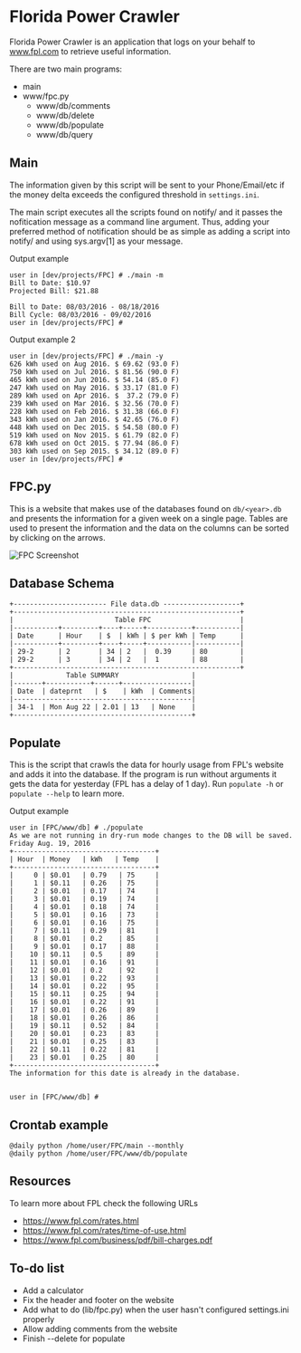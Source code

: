 Florida Power Crawler
=====================

Florida Power Crawler is an application that logs on your behalf to www.fpl.com to retrieve useful information.

There are two main programs:

* main
* www/fpc.py
  * www/db/comments
  * www/db/delete
  * www/db/populate
  * www/db/query

Main
----
The information given by this script will be sent to your Phone/Email/etc if the money delta exceeds the configured threshold in `settings.ini`.

The main script executes all the scripts found on notify/ and it passes the nofitication message as a command line argument. Thus, adding your preferred method of notification should be as simple as adding a script into notify/ and using sys.argv[1] as your message.

Output example

```
user in [dev/projects/FPC] # ./main -m
Bill to Date: $10.97
Projected Bill: $21.88

Bill to Date: 08/03/2016 - 08/18/2016
Bill Cycle: 08/03/2016 - 09/02/2016
user in [dev/projects/FPC] #
```

Output example 2

```
user in [dev/projects/FPC] # ./main -y
626 kWh used on Aug 2016. $ 69.62 (93.0 F)
750 kWh used on Jul 2016. $ 81.56 (90.0 F)
465 kWh used on Jun 2016. $ 54.14 (85.0 F)
247 kWh used on May 2016. $ 33.17 (81.0 F)
289 kWh used on Apr 2016. $  37.2 (79.0 F)
239 kWh used on Mar 2016. $ 32.56 (70.0 F)
228 kWh used on Feb 2016. $ 31.38 (66.0 F)
343 kWh used on Jan 2016. $ 42.65 (76.0 F)
448 kWh used on Dec 2015. $ 54.58 (80.0 F)
519 kWh used on Nov 2015. $ 61.79 (82.0 F)
678 kWh used on Oct 2015. $ 77.94 (86.0 F)
303 kWh used on Sep 2015. $ 34.12 (89.0 F)
user in [dev/projects/FPC] #
```

FPC.py
------
This is a website that makes use of the databases found on `db/<year>.db` and presents the information for a given week on a single page. Tables are used to present the information and the data on the columns can be sorted by clicking on the arrows.

<img src="https://cloud.githubusercontent.com/assets/1633888/17792930/d54612b8-6571-11e6-8ea8-03f0dda05515.png" alt="FPC Screenshot">

Database Schema
------------------

```
+----------------------- File data.db -------------------+
+--------------------------------------------------------+
|                         Table FPC                      |
|-----------+---------+----+-----+-----------+-----------|
| Date      | Hour    | $  | kWh | $ per kWh | Temp      |
|-----------+---------+----+-----+-----------|-----------|
| 29-2      | 2       | 34 | 2   |  0.39     | 80        |
| 29-2      | 3       | 34 | 2   |  1        | 88        |
+--------------------------------------------------------+
|             Table SUMMARY                  |
|-------+-----------+------+-----------------|
| Date  | dateprnt   | $    | kWh  | Comments|
|--------------------------------------------|
| 34-1  | Mon Aug 22 | 2.01 | 13   | None    |
+--------------------------------------------+

```

Populate
--------
This is the script that crawls the data for hourly usage from FPL's website and adds it into the database.
If the program is run without arguments it gets the data for yesterday (FPL has a delay of 1 day).
Run `populate -h` or `populate --help` to learn more.

Output example

```
user in [FPC/www/db] # ./populate
As we are not running in dry-run mode changes to the DB will be saved.
Friday Aug. 19, 2016
+-----------------------------------+
| Hour  | Money   | kWh   | Temp    |
+-----------------------------------+
|     0 | $0.01   | 0.79   | 75     |
|     1 | $0.11   | 0.26   | 75     |
|     2 | $0.01   | 0.17   | 74     |
|     3 | $0.01   | 0.19   | 74     |
|     4 | $0.01   | 0.18   | 74     |
|     5 | $0.01   | 0.16   | 73     |
|     6 | $0.01   | 0.16   | 75     |
|     7 | $0.11   | 0.29   | 81     |
|     8 | $0.01   | 0.2    | 85     |
|     9 | $0.01   | 0.17   | 88     |
|    10 | $0.11   | 0.5    | 89     |
|    11 | $0.01   | 0.16   | 91     |
|    12 | $0.01   | 0.2    | 92     |
|    13 | $0.01   | 0.22   | 93     |
|    14 | $0.01   | 0.22   | 95     |
|    15 | $0.11   | 0.25   | 94     |
|    16 | $0.01   | 0.22   | 91     |
|    17 | $0.01   | 0.26   | 89     |
|    18 | $0.01   | 0.26   | 86     |
|    19 | $0.11   | 0.52   | 84     |
|    20 | $0.01   | 0.23   | 83     |
|    21 | $0.01   | 0.25   | 83     |
|    22 | $0.11   | 0.22   | 81     |
|    23 | $0.01   | 0.25   | 80     |
+-----------------------------------+
The information for this date is already in the database.


user in [FPC/www/db] #
```

Crontab example
---------------

```
@daily python /home/user/FPC/main --monthly
@daily python /home/user/FPC/www/db/populate
```

Resources
---------
To learn more about FPL check the following URLs

* https://www.fpl.com/rates.html
* https://www.fpl.com/rates/time-of-use.html
* https://www.fpl.com/business/pdf/bill-charges.pdf


To-do list
------------------
* Add a calculator
* Fix the header and footer on the website
* Add what to do (lib/fpc.py) when the user hasn't configured settings.ini properly
* Allow adding comments from the website
* Finish --delete for populate
